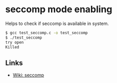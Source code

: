 # seccomp mode enabling

Helps to check if seccomp is available in system.

```sh
$ gcc test_seccomp.c -o test_seccomp
$ ./test_seccomp
try open
Killed
```

## Links

* [Wiki: seccomp](https://ru.wikipedia.org/wiki/Seccomp)
